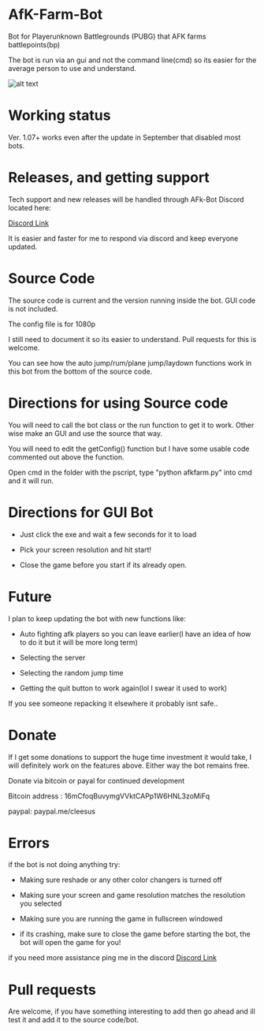# AfK-Farm-Bot
Bot for Playerunknown Battlegrounds (PUBG) that AFK farms battlepoints(bp)

The bot is run via an gui and not the command line(cmd) so its easier for the average person to use and understand.

![alt text](https://i.imgur.com/J2ulbls.png "Screenshot")



# Working status

Ver. 1.07+ works even after the update in September that disabled most bots.


# Releases, and getting support
Tech support and new releases will be handled through AFk-Bot Discord located here:

[Discord Link](https://discord.gg/5CEJVJk)


It is easier and faster for me to respond via discord and keep everyone updated.

# Source Code

The source code is current and the version running inside the bot. GUI code is not included.

The config file is for 1080p


I still need to document it so its easier to understand. Pull requests for this is welcome.

You can see how the auto jump/rum/plane jump/laydown functions work in this bot from the bottom of the source code.

# Directions for using Source code

You will need to call the bot class or the run function to get it to work. Other wise make an GUI and use the source that way.

You will need to edit the getConfig() function but I have some usable code commented out above the function.

Open cmd in the folder with the pscript, type "python afkfarm.py" into cmd and it will run.

# Directions for GUI Bot

* Just click the exe and wait a few seconds for it to load 

* Pick your screen resolution and hit start!

* Close the game before you start if its already open.

# Future

I plan to keep updating the bot with new functions like:

* Auto fighting afk players so you can leave earlier(I have an idea of how to do it but it will be more long term) 

* Selecting the server

* Selecting the random jump time 

* Getting the quit button to work again(lol I swear it used to work)

If you see someone repacking it elsewhere it probably isnt safe..

# Donate

If I get some donations to support the huge time investment it would take, I will definitely work on the features above. Either way the bot remains free.

Donate via bitcoin or payal for continued development

Bitcoin address : 16mCfoqBuvymgVVktCAPp1W6HNL3zoMiFq

paypal: paypal.me/cleesus

# Errors

if the bot is not doing anything try:

* Making sure reshade or any other color changers is turned off

* Making sure your screen and game resolution matches the resolution you selected

* Making sure you are running the game in fullscreen windowed

* if its crashing, make sure to close the game before starting the bot, the bot will open the game for you!

if you need more assistance ping me in the discord [Discord Link](https://discord.gg/5CEJVJk)





# Pull requests
Are welcome, if you have something interesting to add then go ahead and ill test it and add it to the source code/bot.


